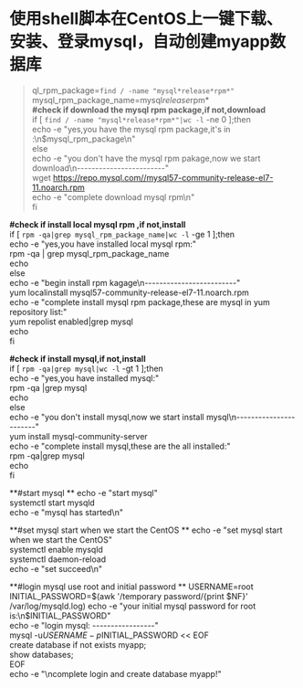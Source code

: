 # 使用shell脚本在CentOS上一键下载、安装、登录mysql，自动创建myapp数据库
>ql_rpm_package=`find / -name "mysql*release*rpm*"`  
mysql_rpm_package_name=mysql*release*rpm*  
**#check if download the mysql rpm package,if not,download**  
if [ `find / -name "mysql*release*rpm*"|wc -l` -ne 0 ];then  
echo -e "yes,you have the mysql rpm package,it's in :\n$mysql_rpm_package\n"  
else  
echo -e "you don't have the mysql rpm pakage,now we start download\n------------------------"  
wget https://repo.mysql.com//mysql57-community-release-el7-11.noarch.rpm  
echo -e "complete download mysql rpm\n"  
fi  
  
**#check if install local mysql rpm ,if not,install**  
if [ `rpm -qa|grep mysql_rpm_package_name|wc -l` -ge 1 ];then  
echo -e "yes,you have installed local mysql rpm:"  
rpm -qa | grep mysql_rpm_package_name  
echo  
else  
echo -e "begin install rpm kagage\n-------------------------"  
yum localinstall mysql57-community-release-el7-11.noarch.rpm  
echo -e "complete install mysql rpm package,these are mysql in yum repository list:"  
yum repolist enabled|grep mysql  
echo  
fi  
  
**#check if install mysql,if not,install**  
if [ `rpm -qa|grep mysql|wc -l` -gt 1 ];then  
echo -e "yes,you have installed mysql:"  
rpm -qa |grep mysql  
echo  
else  
echo -e "you don't install mysql,now we start install mysql\n-----------------------"  
yum install mysql-community-server  
echo -e "complete install mysql,these are the all installed:"  
rpm -qa|grep mysql  
echo  
fi  
  
**#start mysql  **
echo -e "start mysql"  
systemctl start mysqld  
echo -e "mysql has started\n"  
  
**#set mysql start when we start the CentOS  **
echo -e "set mysql start when we start the CentOS"  
systemctl enable mysqld  
systemctl daemon-reload  
echo -e "set succeed\n"  
  
**#login mysql use root and initial password  **
USERNAME=root  
INITIAL_PASSWORD=$(awk '/temporary password/{print $NF}' /var/log/mysqld.log)  
echo -e "your initial mysql password for root is:\n$INITIAL_PASSWORD"  
echo -e "login mysql: -----------------"  
mysql -u$USERNAME -p$INITIAL_PASSWORD << EOF  
create database if not exists myapp;  
show databases;  
EOF  
echo -e "\ncomplete login and create database myapp!"  
